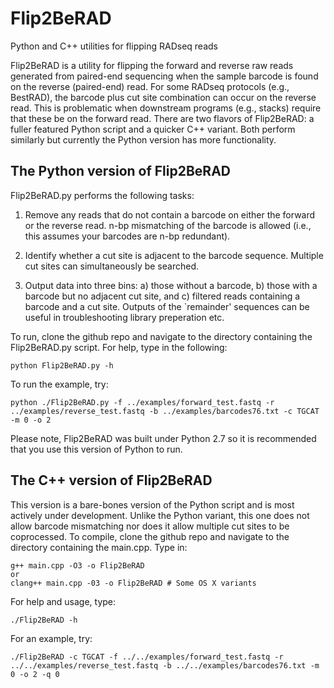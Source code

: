 # Flip2BeRAD
Python and C++ utilities for flipping RADseq reads

Flip2BeRAD is a utility for flipping the forward and reverse raw
reads generated from paired-end sequencing when the sample barcode is
found on the reverse (paired-end) read. For some RADseq protocols
(e.g., BestRAD), the barcode plus cut site combination can 
occur on the reverse read. This is problematic when downstream programs
(e.g., stacks) require that these be on the forward read. There are two
flavors of Flip2BeRAD: a fuller featured Python script and a quicker C++
variant. Both perform similarly but currently the Python version has 
more functionality. 


## The Python version of Flip2BeRAD

Flip2BeRAD.py performs the following tasks: 

1. Remove any reads that do not contain a barcode on either the forward
or the reverse read. n-bp mismatching of the barcode is allowed (i.e., 
this assumes your barcodes are n-bp redundant). 

2. Identify whether a cut site is adjacent to the barcode sequence. 
Multiple cut sites can simultaneously be searched. 

3. Output data into three bins: a) those without a barcode, b) those
with a barcode but no adjacent cut site, and c) filtered reads containing
a barcode and a cut site. Outputs of the `remainder' sequences can be useful in troubleshooting library preperation etc.

To run, clone the github repo and navigate to the directory containing the Flip2BeRAD.py script. 
For help, type in the following:
``` 
python Flip2BeRAD.py -h
```

To run the example, try:
```
python ./Flip2BeRAD.py -f ../examples/forward_test.fastq -r ../examples/reverse_test.fastq -b ../examples/barcodes76.txt -c TGCAT -m 0 -o 2

```

Please note, Flip2BeRAD was built under Python 2.7 so it is recommended
that you use this version of Python to run. 


## The C++ version of Flip2BeRAD

This version is a bare-bones version of the Python script and is most actively under development. Unlike the Python variant, this one does not allow barcode mismatching nor does it allow multiple cut sites to be coprocessed. To compile, clone the github repo and navigate to the directory containing the main.cpp. 
Type in:

```
g++ main.cpp -O3 -o Flip2BeRAD
or
clang++ main.cpp -03 -o Flip2BeRAD # Some OS X variants
```

For help and usage, type:
```
./Flip2BeRAD -h

```
For an example, try:

```
./Flip2BeRAD -c TGCAT -f ../../examples/forward_test.fastq -r ../../examples/reverse_test.fastq -b ../../examples/barcodes76.txt -m 0 -o 2 -q 0
```





